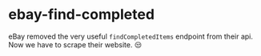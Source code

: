 # ebay-find-completed

eBay removed the very useful `findCompletedItems` endpoint from their api. Now we have to scrape their website. 😒